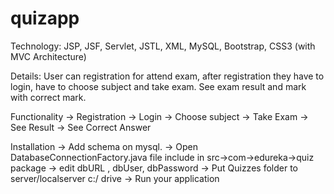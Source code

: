 # quizapp


Technology: 
JSP, JSF, Servlet, JSTL, XML, MySQL, Bootstrap, CSS3 (with MVC Architecture) 

Details:
User can registration for attend exam, after registration they have to login, have to choose subject and take exam. See exam result and mark with correct mark.


Functionality 
-> Registration 
-> Login
-> Choose subject
-> Take Exam
-> See Result
-> See Correct Answer

Installation
-> Add schema on mysql. 
-> Open DatabaseConnectionFactory.java file include in src->com->edureka->quiz package
-> edit dbURL , dbUser, dbPassword
-> Put Quizzes folder to server/localserver c:/ drive
-> Run your application

